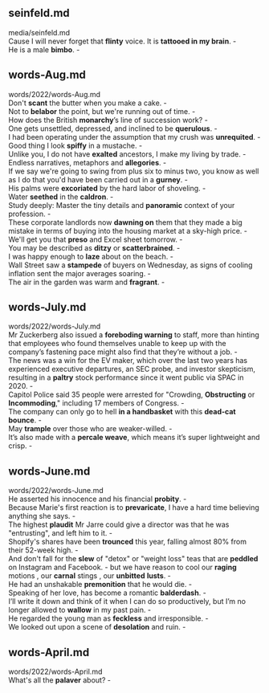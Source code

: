 ## seinfeld.md ## 
media/seinfeld.md  
Cause I will never forget that **flinty** voice. It is **tattooed in my brain**. -  
He is a male **bimbo**. -  

## words-Aug.md ## 
words/2022/words-Aug.md  
Don't **scant** the butter when you make a cake. -  
Not to **belabor** the point, but we're running out of time. -  
How does the British **monarchy**’s line of succession work? -  
One gets unsettled, depressed, and inclined to be **querulous**. -  
I had been operating under the assumption that my crush was **unrequited**. -  
Good thing I look **spiffy** in a mustache. -  
Unlike you, I do not have **exalted** ancestors, I make my living by trade. -  
Endless narratives, metaphors and **allegories**. -  
If we say we're going to swing from plus six to minus two, you know as well as I do that you'd have been carried out in a **gurney**. -  
His palms were **excoriated** by the hard labor of shoveling. -  
Water **seethed** in the **caldron**. -  
Study deeply: Master the tiny details and **panoramic** context of your profession. -  
These corporate landlords now **dawning on** them that they made a big mistake in terms of buying into the housing market at a sky-high price. -  
We'll get you that **preso** and Excel sheet tomorrow. -  
You may be described as **ditzy** or **scatterbrained**. -  
I was happy enough to **laze** about on the beach. -  
Wall Street saw a **stampede** of buyers on Wednesday, as signs of cooling inflation sent the major averages soaring. -  
The air in the garden was warm and **fragrant**. - 

## words-July.md ## 
words/2022/words-July.md  
Mr Zuckerberg also issued a **foreboding warning** to staff, more than hinting that employees who found themselves unable to keep up with the company’s fastening pace might also find that they’re without a job. -  
The news was a win for the EV maker, which over the last two years has experienced executive departures, an SEC probe, and investor skepticism, resulting in a **paltry** stock performance since it went public via SPAC in 2020. -  
Capitol Police said 35 people were arrested for "Crowding, **Obstructing** or **Incommoding**," including 17 members of Congress. -  
The company can only go to hell **in a handbasket** with this **dead-cat bounce**. -  
May **trample** over those who are weaker-willed. -  
It’s also made with a **percale weave**, which means it’s super lightweight and crisp. -  

## words-June.md ## 
words/2022/words-June.md  
He asserted his innocence and his financial **probity**.  -  
Because Marie's first reaction is to **prevaricate**, I have a hard time believing anything she says. -  
The highest **plaudit** Mr Jarre could give a director was that he was "entrusting", and left him to it. -  
Shopify's shares have been **trounced** this year, falling almost 80% from their 52-week high. -  
And don't fall for the **slew** of "detox" or "weight loss" teas that are **peddled** on Instagram and Facebook. - 
but we have reason to cool our **raging** motions , our **carnal** stings , our **unbitted** **lusts**. -  
He had an unshakable **premonition** that he would die. -  
Speaking of her love, has become a romantic **balderdash**. -  
I’ll write it down and think of it when I can do so productively, but I’m no longer allowed to **wallow** in my past pain. -  
He regarded the young man as **feckless** and irresponsible. -  
We looked out upon a scene of **desolation** and ruin. -  

## words-April.md ## 
words/2022/words-April.md  
What's all the **palaver** about? -  
